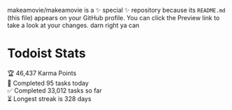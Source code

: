 makeamovie/makeamovie is a ✨ special ✨ repository because its `README.md` (this file) appears on your GitHub profile.
You can click the Preview link to take a look at your changes. darn right ya can

# Todoist Stats

<!-- TODO-IST:START -->
🏆  46,437 Karma Points           
🌸  Completed 95 tasks today           
✅  Completed 33,012 tasks so far           
⏳  Longest streak is 328 days
<!-- TODO-IST:END -->